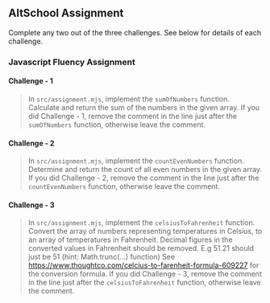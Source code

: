 ## AltSchool Assignment

Complete any two out of the three challenges. See below for details of each challenge.

### Javascript Fluency Assignment

#### Challenge - 1
> In `src/assignment.mjs`, implement the `sumOfNumbers` function. Calculate and return the sum of the numbers in the given array. If you did Challenge - 1, remove the comment in the line just after the `sumOfNumbers` function, otherwise leave the comment.

#### Challenge - 2
> In `src/assignment.mjs`, implement the `countEvenNumbers` function. Determine and return the count of all even numbers in the given array. If you did Challenge - 2, remove the comment in the line just after the `countEvenNumbers` function, otherwise leave the comment.

#### Challenge - 3
> In `src/assignment.mjs`, implement the `celsiusToFahrenheit` function. Convert the array of numbers representing temperatures in Celsius, to an array of temperatures in Fahrenheit. Decimal figures in the converted values in Fahrenheit should be removed. E.g 51.21 should just be 51 (hint: Math.trunc(...) function) 
 See https://www.thoughtco.com/celcius-to-farenheit-formula-609227 for the conversion formula. If you did Challenge - 3, remove the comment in the line just after the `celsiusToFahrenheit` function, otherwise leave the comment.

